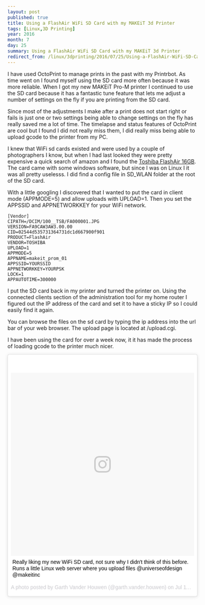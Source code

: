 ```yaml
---
layout: post
published: true
title: Using a FlashAir WiFi SD Card with my MAKEiT 3d Printer
tags: [Linux,3D Printing]
year: 2016
month: 7
day: 25
summary: Using a FlashAir WiFi SD Card with my MAKEiT 3d Printer
redirect_from: /linux/3dprinting/2016/07/25/Using-a-FlashAir-WiFi-SD-Card-with-my-MAKEiT-3d-Printer/
---
```


I have used OctoPrint to manage prints in the past with my Printrbot.  As time went on I found myself using the SD card more often because it was more reliable.  When I got my new MAKEiT Pro-M printer I continued to use the SD card because it has a fantastic tune feature that lets me adjust a number of settings on the fly if you are printing from the SD card.

Since most of the adjustments I make after a print does not start right or fails is just one or two settings being able to change settings on the fly has really saved me a lot of time.  The timelapse and status features of OctoPrint are cool but I found I did not really miss them, I did really miss being able to upload gcode to the printer from my PC.  

I knew that WiFi sd cards existed and were used by a couple of photographers I know, but when I had last looked they were pretty expensive a quick search of amazon and I found the [Toshiba FlashAir 16GB](https://www.amazon.com/gp/product/B00UOYPZNE/). The card came with some windows software, but since I was on Linux I it was all pretty uselesss. I did find a config file in SD_WLAN folder at the root of the SD card.

With a little googling I discovered that I wanted to put the card in client mode (APPMODE=5) and allow uploads with UPLOAD=1.  Then you set the APPSSID and APPNETWORKKEY for your WiFi network.

    [Vendor]
    CIPATH=/DCIM/100__TSB/FA000001.JPG
    VERSION=FA9CAW3AW3.00.00
    CID=02544d535731364731dc1d667900f901
    PRODUCT=FlashAir
    VENDOR=TOSHIBA
    UPLOAD=1
    APPMODE=5
    APPNAME=makeit_prom_01
    APPSSID=YOURSSID
    APPNETWORKKEY=YOURPSK
    LOCK=1
    APPAUTOTIME=300000
    
I put the SD card back in my printer and turned the printer on.  Using the connected clients section of the administration tool for my home router I figured out the IP address of the card and set it to have a sticky IP so I could easily find it again.

You can browse the files on the sd card by typing the ip address into the url bar of your web browser.  The upload page is located at /upload.cgi.  

I have been using the card for over a week now, it it has made the process of loading gcode to the printer much nicer.



<blockquote class="instagram-media" data-instgrm-captioned data-instgrm-version="7" style=" background:#FFF; border:0; border-radius:3px; box-shadow:0 0 1px 0 rgba(0,0,0,0.5),0 1px 10px 0 rgba(0,0,0,0.15); margin: 1px; max-width:658px; padding:0; width:99.375%; width:-webkit-calc(100% - 2px); width:calc(100% - 2px);"><div style="padding:8px;"> <div style=" background:#F8F8F8; line-height:0; margin-top:40px; padding:50.0% 0; text-align:center; width:100%;"> <div style=" background:url(data:image/png;base64,iVBORw0KGgoAAAANSUhEUgAAACwAAAAsCAMAAAApWqozAAAABGdBTUEAALGPC/xhBQAAAAFzUkdCAK7OHOkAAAAMUExURczMzPf399fX1+bm5mzY9AMAAADiSURBVDjLvZXbEsMgCES5/P8/t9FuRVCRmU73JWlzosgSIIZURCjo/ad+EQJJB4Hv8BFt+IDpQoCx1wjOSBFhh2XssxEIYn3ulI/6MNReE07UIWJEv8UEOWDS88LY97kqyTliJKKtuYBbruAyVh5wOHiXmpi5we58Ek028czwyuQdLKPG1Bkb4NnM+VeAnfHqn1k4+GPT6uGQcvu2h2OVuIf/gWUFyy8OWEpdyZSa3aVCqpVoVvzZZ2VTnn2wU8qzVjDDetO90GSy9mVLqtgYSy231MxrY6I2gGqjrTY0L8fxCxfCBbhWrsYYAAAAAElFTkSuQmCC); display:block; height:44px; margin:0 auto -44px; position:relative; top:-22px; width:44px;"></div></div> <p style=" margin:8px 0 0 0; padding:0 4px;"> <a href="https://www.instagram.com/p/BHv5ZmRghH8/" style=" color:#000; font-family:Arial,sans-serif; font-size:14px; font-style:normal; font-weight:normal; line-height:17px; text-decoration:none; word-wrap:break-word;" target="_blank">Really liking my new WiFi SD card, not sure why I didn&#39;t think of this before. Runs a little Linux web server where you upload files @universeofdesign @makeitinc</a></p> <p style=" color:#c9c8cd; font-family:Arial,sans-serif; font-size:14px; line-height:17px; margin-bottom:0; margin-top:8px; overflow:hidden; padding:8px 0 7px; text-align:center; text-overflow:ellipsis; white-space:nowrap;">A photo posted by Garth Vander Houwen (@garth.vander.houwen) on <time style=" font-family:Arial,sans-serif; font-size:14px; line-height:17px;" datetime="2016-07-12T04:41:53+00:00">Jul 11, 2016 at 9:41pm PDT</time></p></div></blockquote> <script async defer src="//platform.instagram.com/en_US/embeds.js"></script>

